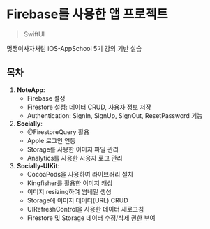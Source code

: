 Firebase를 사용한 앱 프로젝트
==========
> SwiftUI

멋쟁이사자처럼 iOS-AppSchool 5기 강의 기반 실습

## **목차**

1. **NoteApp**:
   - Firebase 설정
   - Firestore 설정: 데이터 CRUD, 사용자 정보 저장
   - Authentication: SignIn, SignUp, SignOut, ResetPassword 기능
2. **Socially**:
   - @FirestoreQuery 활용
   - Apple 로그인 연동
   - Storage를 사용한 이미지 파일 관리
   - Analytics를 사용한 사용자 로그 관리
3. **Socially-UIKit**:
   - CocoaPods을 사용하여 라이브러리 설치
   - Kingfisher를 활용한 이미지 캐싱
   - 이미지 resizing하여 썸네일 생성
   - Storage에 이미지 데이터(URL) CRUD
   - UIRefreshControl을 사용한 데이터 새로고침
   - Firestore 및 Storage 데이터 수정/삭제 권한 부여
